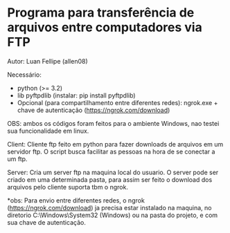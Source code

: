 # Programa para transferência de arquivos entre computadores via FTP
Autor: Luan Fellipe (allen08)

Necessário:
- python (>= 3.2)
- lib pyftpdlib (instalar: pip install pyftpdlib)
- Opcional (para compartilhamento entre diferentes redes): ngrok.exe + chave de autenticação (https://ngrok.com/download)

OBS: ambos os códigos foram feitos para o ambiente Windows, nao testei sua funcionalidade em linux.

Client:
Cliente ftp feito em python para fazer downloads de arquivos em um servidor ftp. 
O script busca facilitar as pessoas na hora de se conectar a um ftp.

Server:
Cria um server ftp na maquina local do usuario. O server pode ser criado em uma determinada pasta, para assim ser feito o download dos arquivos pelo cliente
suporta tbm o ngrok.

*obs: Para envio entre diferentes redes, o ngrok (https://ngrok.com/download) ja precisa estar instalado na maquina, no diretorio C:\Windows\System32 (Windows) ou na pasta do projeto, e com sua chave de autenticação.




